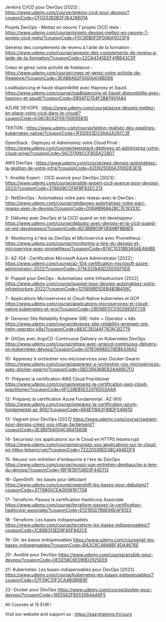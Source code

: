 Jenkins CI/CD pour DevOps [2023] : https://www.udemy.com/course/jenkins-cicd-pour-devops/?couponCode=CF033392B2F36428601A

Projets DevOps - Mettez en oeuvre 7 projets CICD réels : https://www.udemy.com/course/projets-devops-mettez-en-oeuvre-7-projets-cicd-reels/?couponCode=F0C95B0FDFD66A5023F6

Générez des compléments de revenu à l'aide de la formation : https://www.udemy.com/course/generez-des-complements-de-revenu-a-laide-de-la-formation/?couponCode=22CA4345EEF41BB43C5F

Créez et gérez votre activité de freelance : https://www.udemy.com/course/creez-et-gerez-votre-activite-de-freelance/?couponCode=3EAB8A62F000AA04BD66

Loadbalancing et haute disponibilité avec Haproxy et Squid : https://www.udemy.com/course/loadbalancing-et-haute-disponibilite-avec-haproxy-et-squid/?couponCode=EB56FD7E4F2B87461A84

AZURE DEVOPS : https://www.udemy.com/course/azure-devops-mettez-en-place-votre-cicd-dans-le-cloud/?couponCode=A3AC8C62FE6700EB581D

TEKTON : https://www.udemy.com/course/tekton-realisez-des-pipelines-kubernetes-native/?couponCode=1FDD933D23AA2A297C3F

OpenStack : Déployez et Administrez votre Cloud Privé : https://www.udemy.com/course/openstack-deployez-et-administrez-votre-cloud-prive/?couponCode=56C51199CCF855A228D7

AWS DevOps : https://www.udemy.com/course/aws-devops-automatisez-la-gestion-de-votre-infra/?couponCode=62D9250E6A3195DE3E1E

1- Ansible Expert - CICD avancé pour DevOps [2023] : https://www.udemy.com/course/ansible-expert-cicd-avance-pour-devops-2023/?couponCode=378A09CCFAFBF82EC213

2- NetDevOps : Automatisez votre parc réseau avec le DevOps : https://www.udemy.com/course/netdevops-automatisez-votre-parc-reseau-avec-le-devops/?couponCode=D06AB968A2BC7E19333C

3- Débutez avec DevOps et la CICD quand on est developpeur : https://www.udemy.com/course/debutez-avec-devops-et-la-cicd-quand-on-est-developpeur/?couponCode=B23BBBD9F0E69BFBB8E5

4- Monitoring à l'ère du DevOps et Microservice avec Prometheus : https://www.udemy.com/course/monitoring-a-lere-du-devops-et-microservice-avec-prometheus/?couponCode=874C10318B3A5AE464BE

5- AZ-104 : Certification Microsoft Azure Administrator [2022] : https://www.udemy.com/course/az-104-certification-microsoft-azure-administrator-2022/?couponCode=371A337A40D25D55F5D5

6- Puppet pour DevOps : Automatisez votre Infrastructure [2022] https://www.udemy.com/course/puppet-pour-devops-automatisez-votre-infrastructure-2022/?couponCode=1215E6BE5DEB4B3B459C

7- Applications Microservices et Cloud-Native kubernetes et GCP https://www.udemy.com/course/applications-microservices-et-cloud-native-kubernetes-et-gcp/?couponCode=29D66FDC0302893EF728

8- Devenez Site Reliability Engineer SRE: helm + Operator + k8s https://www.udemy.com/course/devenez-site-reliability-engineer-sre-helm-operator-k8s/?couponCode=883C3504AF767ACB2779

9- GitOps avec ArgoCD :Continuous Delivery on Kubernetes DevOps https://www.udemy.com/course/gitops-avec-argocd-continuous-delivery-on-kubernetes-devops/?couponCode=011E06889274EB6438A2

10- Apprenez à orchestrer vos microservices avec Docker-Swarm https://www.udemy.com/course/apprenez-a-orchestrer-vos-microservices-avec-docker-swarm/?couponCode=0BD35636BEB2AA8857F0

11- Préparez la certification AWS Cloud Practitioner https://www.udemy.com/course/preparez-la-certification-aws-cloud-practitioner/?couponCode=0FC28EB5E22976D02AA9

12- Préparez la certification Azure Fundamental : AZ-900  https://www.udemy.com/course/preparez-la-certification-azure-fundamental-az-900/?couponCode=684E119A2F88DF04661D

13- Vagrant pour DevOps [2022] https://www.udemy.com/course/vagrant-pour-devops-creez-vos-infras-facilement/?couponCode=3E3B6154004C4641560B

14- Sécurisez vos applications sur le Cloud en HTTPS letsencrypt https://www.udemy.com/course/securisez-vos-applications-sur-le-cloud-en-https-letsencrypt/?couponCode=72220039ED38C484EDF9

15- Réussir son entretien d'embauche à l'ère du DevOps
https://www.udemy.com/course/reussir-son-entretien-dembauche-a-lere-du-devops/?couponCode=19F1639113803F44D113

16- OpenShift : les bases pour débutant
https://www.udemy.com/course/openshift-les-bases-pour-debutant/?couponCode=3779800CEA0009167708

17- Terraform: Passez la certification Hashicorp Associate
https://www.udemy.com/course/terraform-passez-la-certification-hashicorp-associate/?couponCode=D12185D7B6E96EAF9123

18- Terraform: Les bases indispensables
https://www.udemy.com/course/terraform-les-bases-indispensables/?couponCode=1CB9B313ED8F85F842CE

19- Git: les bases indispensables
https://www.udemy.com/course/git-les-bases-indispensables/?couponCode=BA3C8C48A6BF4DA4676E

20- Ansible pour DevOps
https://www.udemy.com/course/ansible-pour-devops/?couponCode=0EDE58C6E099D2925EE6

21- Kubernetes: Les bases indispensables pour DevOps [2022]
https://www.udemy.com/course/kubernetes-les-bases-indispensables/?couponCode=57F39C31F3CA4B0B6E6F

22- Docker pour DevOps
https://www.udemy.com/course/docker-pour-devops/?couponCode=1955562F6053564AA6F5



All Courses at 15 EUR !

Visit our website and support us : https://eazytraining.fr/cours
